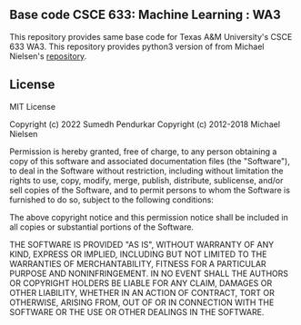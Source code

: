 ## Base code CSCE 633: Machine Learning : WA3

This repository provides same base code for Texas A&M University's CSCE 633 WA3.
This repository provides python3 version of from Michael Nielsen's [repository](https://github.com/mnielsen/neural-networks-and-deep-learning).

## License

MIT License

Copyright (c) 2022 Sumedh Pendurkar
Copyright (c) 2012-2018 Michael Nielsen

Permission is hereby granted, free of charge, to any person obtaining
a copy of this software and associated documentation files (the
"Software"), to deal in the Software without restriction, including
without limitation the rights to use, copy, modify, merge, publish,
distribute, sublicense, and/or sell copies of the Software, and to
permit persons to whom the Software is furnished to do so, subject to
the following conditions:

The above copyright notice and this permission notice shall be
included in all copies or substantial portions of the Software.

THE SOFTWARE IS PROVIDED "AS IS", WITHOUT WARRANTY OF ANY KIND,
EXPRESS OR IMPLIED, INCLUDING BUT NOT LIMITED TO THE WARRANTIES OF
MERCHANTABILITY, FITNESS FOR A PARTICULAR PURPOSE AND
NONINFRINGEMENT. IN NO EVENT SHALL THE AUTHORS OR COPYRIGHT HOLDERS BE
LIABLE FOR ANY CLAIM, DAMAGES OR OTHER LIABILITY, WHETHER IN AN ACTION
OF CONTRACT, TORT OR OTHERWISE, ARISING FROM, OUT OF OR IN CONNECTION
WITH THE SOFTWARE OR THE USE OR OTHER DEALINGS IN THE SOFTWARE.
